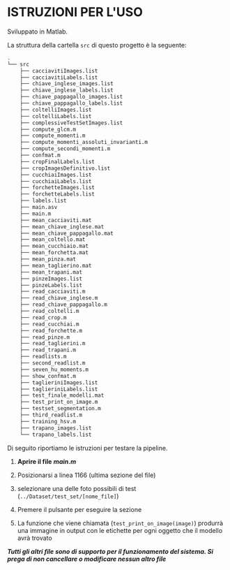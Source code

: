 # ISTRUZIONI PER L'USO


Sviluppato in Matlab.

La struttura della cartella `src` di questo progetto è la seguente:

```bash
.
└── src
    ├── cacciavitiImages.list
    ├── cacciavitiLabels.list
    ├── chiave_inglese_images.list
    ├── chiave_inglese_labels.list
    ├── chiave_pappagallo_images.list
    ├── chiave_pappagallo_labels.list
    ├── coltelliImages.list
    ├── coltelliLabels.list
    ├── complessiveTestSetImages.list
    ├── compute_glcm.m
    ├── compute_momenti.m
    ├── compute_momenti_assoluti_invarianti.m
    ├── compute_secondi_momenti.m
    ├── confmat.m
    ├── cropFinalLabels.list
    ├── cropImagesDefinitivo.list
    ├── cucchiaiImages.list
    ├── cucchiaiLabels.list
    ├── forchetteImages.list
    ├── forchetteLabels.list
    ├── labels.list
    ├── main.asv
    ├── main.m
    ├── mean_cacciaviti.mat
    ├── mean_chiave_inglese.mat
    ├── mean_chiave_pappagallo.mat
    ├── mean_coltello.mat
    ├── mean_cucchiaio.mat
    ├── mean_forchetta.mat
    ├── mean_pinza.mat
    ├── mean_taglierino.mat
    ├── mean_trapani.mat
    ├── pinzeImages.list
    ├── pinzeLabels.list
    ├── read_cacciaviti.m
    ├── read_chiave_inglese.m
    ├── read_chiave_pappagallo.m
    ├── read_coltelli.m
    ├── read_crop.m
    ├── read_cucchiai.m
    ├── read_forchette.m
    ├── read_pinze.m
    ├── read_taglierini.m
    ├── read_trapani.m
    ├── readlists.m
    ├── second_readlist.m
    ├── seven_hu_moments.m
    ├── show_confmat.m
    ├── taglieriniImages.list
    ├── taglieriniLabels.list
    ├── test_finale_modelli.mat
    ├── test_print_on_image.m
    ├── testset_segmentation.m
    ├── third_readlist.m
    ├── training_hsv.m
    ├── trapano_images.list
    └── trapano_labels.list
```

Di seguito riportiamo le istruzioni per testare la pipeline.

1. **Aprire il file** ***main.m***

2. Posizionarsi a linea 1166 (ultima sezione del file)

3. selezionare una delle foto possibili di test (`../Dataset/test_set/[nome_file]`)

4. Premere il pulsante per eseguire la sezione

5. La funzione che viene chiamata (`test_print_on_image(image)`) produrrà una immagine in  output con le etichette per ogni oggetto che il modello avrà trovato





***Tutti gli altri file sono di supporto per il funzionamento del sistema. Si prega di non cancellare o modificare nessun altro file***





